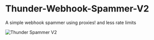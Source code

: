 # Thunder-Webhook-Spammer-V2
A simple webhook spammer using proxies! and less rate limits 

<img src="https://files.catbox.moe/aq6ldz.png" alt="Thunder Spammer V2" />
